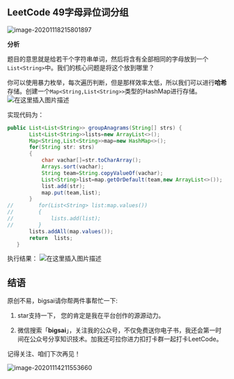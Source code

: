 ## LeetCode 49字母异位词分组

![image-20201118215801897](https://bigsai.oss-cn-shanghai.aliyuncs.com/img/image-20201118215801897.png)

**分析**

题目的意思就是给若干个字符串单词，然后将含有全部相同的字母放到一个`List<String>`中。我们的核心问题是将这个放到哪里？

你可以使用暴力枚举，每次遍历判断，但是那样效率太低，所以我们可以进行**哈希** 存储。创建一个`Map<String,List<String>>`类型的HashMap进行存储。
![在这里插入图片描述](https://img-blog.csdnimg.cn/20201101190232659.png?x-oss-process=image/watermark,type_ZmFuZ3poZW5naGVpdGk,shadow_10,text_aHR0cHM6Ly9ibG9nLmNzZG4ubmV0L3FxXzQwNjkzMTcx,size_1,color_FFFFFF,t_70)


实现代码为：

```java
public List<List<String>> groupAnagrams(String[] strs) {
       List<List<String>>lists=new ArrayList<>();
       Map<String,List<String>>map=new HashMap<>();
       for(String str: strs)
       {
           char vachar[]=str.toCharArray();
           Arrays.sort(vachar);
           String team=String.copyValueOf(vachar);
           List<String>list=map.getOrDefault(team,new ArrayList<>());
           list.add(str);
           map.put(team,list);
       }
//        for(List<String> list:map.values())
//        {
//            lists.add(list);
//        }
       lists.addAll(map.values());
       return  lists;
   }
```
执行结果：
![在这里插入图片描述](https://img-blog.csdnimg.cn/20201101101916183.png?x-oss-process=image/watermark,type_ZmFuZ3poZW5naGVpdGk,shadow_10,text_aHR0cHM6Ly9ibG9nLmNzZG4ubmV0L3FxXzQwNjkzMTcx,size_1,color_FFFFFF,t_70)

## 结语

原创不易，bigsai请你帮两件事帮忙一下:

1. star支持一下， 您的肯定是我在平台创作的源源动力。

2. 微信搜索「**bigsai**」，关注我的公众号，不仅免费送你电子书，我还会第一时间在公众号分享知识技术。加我还可拉你进力扣打卡群一起打卡LeetCode。

记得关注、咱们下次再见！

![image-20201114211553660](https://bigsai.oss-cn-shanghai.aliyuncs.com/img/image-20201122215000846.png)